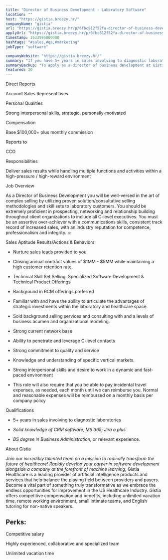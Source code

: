 ```yaml
---
title: "Director of Business Development - Laboratory Software"
location: ""
host: "https://gistia.breezy.hr/"
companyName: "gistia"
url: "https://gistia.breezy.hr/p/6fbc812f52fa-director-of-business-development-laboratory-software"
applyUrl: "https://gistia.breezy.hr/p/6fbc812f52fa-director-of-business-development-laboratory-software/apply"
timestamp: 1633996800000
hashtags: "#sales,#qa,#marketing"
jobType: "software"

companyWebsite: "https://gistia.breezy.hr/"
summary: "If you have 5+ years in sales involving to diagnostic laboratories, Gistia is looking for someone with your knowledge."
summaryBackup: "To apply as a director of business development at Gistia, you preferably need to have some #sales, #qa, #marketing."
featured: 20
---
```


Direct Reports

Account Sales Representitives

Personal Qualities

Strong interpersonal skills, strategic, personally-motivated

Compensation

Base $100,000+ plus monthly commission

Reports to

CCO

Responsibilities

Deliver sales results while handling multiple functions and activities within a high-pressure / high-reward environment

Job Overview

As a Director of Business Development you will be well-versed in the art of complex selling by utilizing proven solution/consultative selling methodologies and skill sets to laboratory customers. You should be extremely proficient in prospecting, networking and relationship building throughout client organizations to include all C-level executives. You must be an assertive over-achiever with a communications skills, consistent track record of increased sales, with an industry reputation for competence, professionalism and integrity. c:

Sales Aptitude Results/Actions & Behaviors

*   Nurture sales leads provided to you

*   Closing annual contract values of $1MM - $5MM while maintaining a high customer retention rate.

*   Technical Skill Set Selling: Specialized Software Development & Technical Product Offerings

*   Background in RCM offerings preferred

*   Familiar with and have the ability to articulate the advantages of strategic investments within the laboratory and healthcare space.

*   Sold background selling services and consulting with and a levels of business acumen and organizational modeling.

*   Strong current network base

*   Ability to penetrate and leverage C-level contacts

*   Strong commitment to quality and service

*   Knowledge and understanding of specific vertical markets.

*   Strong interpersonal skills and desire to work in a dynamic and fast-paced environment

*   This role will also require that you be able to pay incidental travel expenses, as needed, each month until we can reimburse you. Normal and reasonable expenses will be reimbursed on a monthly basis per company policy

Qualifications

*   5+ years in sales involving to diagnostic laboratories

*   _Solid knowledge of CRM software, MS 365; Jira a plus_

*   _BS degree in Business Administration,_ or relevant experience.

About Gistia

_Join our incredibly talented team on a mission to radically transform the future of healthcare! Rapidly develop your career in software development alongside a company at the forefront of machine learning;_ Gistia Healthcare is a leading provider of artificial intelligence products and services that help balance the playing field between providers and payers. Become a vital part of something truly transformative as we embrace the endless opportunities for improvement in the US Healthcare Industry. Gistia offers competitive compensation and benefits, including unlimited vacation time, remote working environment, small intimate teams, and English tutoring for non-native speakers.

## Perks:

Competitive salary

Highly experienced, collaborative and specialized team

Unlimited vacation time
